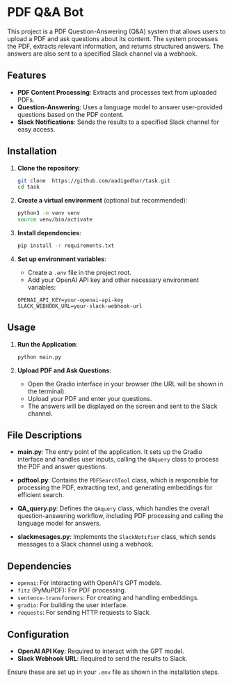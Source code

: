 
# PDF Q&A Bot

This project is a PDF Question-Answering (Q&A) system that allows users to upload a PDF and ask questions about its content. The system processes the PDF, extracts relevant information, and returns structured answers. The answers are also sent to a specified Slack channel via a webhook.

## Features

- **PDF Content Processing**: Extracts and processes text from uploaded PDFs.
- **Question-Answering**: Uses a language model to answer user-provided questions based on the PDF content.
- **Slack Notifications**: Sends the results to a specified Slack channel for easy access.

## Installation

1. **Clone the repository**:

    ```bash
    git clone  https://github.com/aadigedhar/task.git
    cd task
    ```

2. **Create a virtual environment** (optional but recommended):

    ```bash
    python3 -m venv venv
    source venv/bin/activate
    ```

3. **Install dependencies**:

    ```bash
    pip install -r requirements.txt
    ```

4. **Set up environment variables**:
    - Create a `.env` file in the project root.
    - Add your OpenAI API key and other necessary environment variables:

    ```plaintext
    OPENAI_API_KEY=your-openai-api-key
    SLACK_WEBHOOK_URL=your-slack-webhook-url
    ```

## Usage

1. **Run the Application**:

    ```bash
    python main.py
    ```

2. **Upload PDF and Ask Questions**:
    - Open the Gradio interface in your browser (the URL will be shown in the terminal).
    - Upload your PDF and enter your questions.
    - The answers will be displayed on the screen and sent to the Slack channel.

## File Descriptions

- **main.py**: The entry point of the application. It sets up the Gradio interface and handles user inputs, calling the `QAquery` class to process the PDF and answer questions.
  
- **pdftool.py**: Contains the `PDFSearchTool` class, which is responsible for processing the PDF, extracting text, and generating embeddings for efficient search.
  
- **QA_query.py**: Defines the `QAquery` class, which handles the overall question-answering workflow, including PDF processing and calling the language model for answers.
  
- **slackmesages.py**: Implements the `SlackNotifier` class, which sends messages to a Slack channel using a webhook.

## Dependencies

- `openai`: For interacting with OpenAI's GPT models.
- `fitz` (PyMuPDF): For PDF processing.
- `sentence-transformers`: For creating and handling embeddings.
- `gradio`: For building the user interface.
- `requests`: For sending HTTP requests to Slack.

## Configuration

- **OpenAI API Key**: Required to interact with the GPT model.
- **Slack Webhook URL**: Required to send the results to Slack.

Ensure these are set up in your `.env` file as shown in the installation steps.

